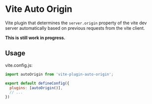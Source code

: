 # Vite Auto Origin

Vite plugin that determines the `server.origin` property of the vite
dev server automatically based on previous requests from the vite client.

**This is still work in progress.**

## Usage

vite.config.js:

```js
import autoOrigin from 'vite-plugin-auto-origin';

export default defineConfig({
  plugins: [autoOrigin()],
  // ...
})
```